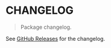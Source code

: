 # CHANGELOG

> Package changelog.

See [GitHub Releases](https://github.com/stdlib-js/utils-async-none-by/releases) for the changelog.